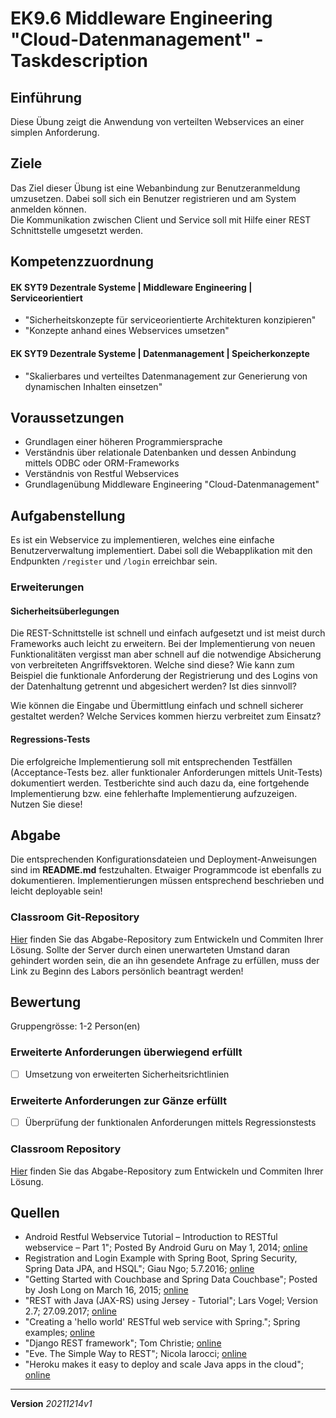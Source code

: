 # EK9.6 Middleware Engineering "Cloud-Datenmanagement" - Taskdescription

## Einführung
Diese Übung zeigt die Anwendung von verteilten Webservices an einer simplen Anforderung.

## Ziele
Das Ziel dieser Übung ist eine Webanbindung zur Benutzeranmeldung umzusetzen. Dabei soll sich ein Benutzer registrieren und am System anmelden können.  
Die Kommunikation zwischen Client und Service soll mit Hilfe einer REST Schnittstelle umgesetzt werden.

## Kompetenzzuordnung

#### EK SYT9 Dezentrale Systeme | Middleware Engineering | Serviceorientiert
* "Sicherheitskonzepte für serviceorientierte Architekturen konzipieren"
* "Konzepte anhand eines Webservices umsetzen"
#### EK SYT9 Dezentrale Systeme | Datenmanagement | Speicherkonzepte
* "Skalierbares und verteiltes Datenmanagement zur Generierung von dynamischen Inhalten einsetzen"

## Voraussetzungen
+ Grundlagen einer höheren Programmiersprache
+ Verständnis über relationale Datenbanken und dessen Anbindung mittels ODBC oder ORM-Frameworks
+ Verständnis von Restful Webservices
+ Grundlagenübung Middleware Engineering "Cloud-Datenmanagement"

## Aufgabenstellung
Es ist ein Webservice zu implementieren, welches eine einfache Benutzerverwaltung implementiert. Dabei soll die Webapplikation mit den Endpunkten `/register` und `/login` erreichbar sein.

### Erweiterungen

#### Sicherheitsüberlegungen
Die REST-Schnittstelle ist schnell und einfach aufgesetzt und ist meist durch Frameworks auch leicht zu erweitern. Bei der Implementierung von neuen Funktionalitäten vergisst man aber schnell auf die notwendige Absicherung von verbreiteten Angriffsvektoren. Welche sind diese? Wie kann zum Beispiel die funktionale Anforderung der Registrierung und des Logins von der Datenhaltung getrennt und abgesichert werden? Ist dies sinnvoll?

Wie können die Eingabe und Übermittlung einfach und schnell sicherer gestaltet werden? Welche Services kommen hierzu verbreitet zum Einsatz?

#### Regressions-Tests
Die erfolgreiche Implementierung soll mit entsprechenden Testfällen (Acceptance-Tests bez. aller funktionaler Anforderungen mittels Unit-Tests) dokumentiert werden. Testberichte sind auch dazu da, eine fortgehende Implementierung bzw. eine fehlerhafte Implementierung aufzuzeigen. Nutzen Sie diese!

## Abgabe
Die entsprechenden Konfigurationsdateien und Deployment-Anweisungen sind im **README.md** festzuhalten. Etwaiger Programmcode ist ebenfalls zu dokumentieren. Implementierungen müssen entsprechend beschrieben und leicht deployable sein!

### Classroom Git-Repository
[Hier](https://github.com/500) finden Sie das Abgabe-Repository zum Entwickeln und Commiten Ihrer Lösung. Sollte der Server durch einen unerwarteten Umstand daran gehindert worden sein, die an ihn gesendete Anfrage zu erfüllen, muss der Link zu Beginn des Labors persönlich beantragt werden!


## Bewertung
Gruppengrösse: 1-2 Person(en)

### Erweiterte Anforderungen **überwiegend erfüllt**
- [ ] Umsetzung von erweiterten Sicherheitsrichtlinien
### Erweiterte Anforderungen **zur Gänze erfüllt**
- [ ] Überprüfung der funktionalen Anforderungen mittels Regressionstests

### Classroom Repository
[Hier](https://github.com/500) finden Sie das Abgabe-Repository zum Entwickeln und Commiten Ihrer Lösung.

## Quellen
* Android Restful Webservice Tutorial – Introduction to RESTful webservice – Part 1"; Posted By Android Guru on May 1, 2014; [online](http://programmerguru.com/android-tutorial/android-restful-webservice-tutorial-part-1/)
* Registration and Login Example with Spring Boot, Spring Security, Spring Data JPA, and HSQL"; Giau Ngo; 5.7.2016; [online](https://hellokoding.com/registration-and-login-example-with-spring-security-spring-boot-spring-data-jpa-hsql-jsp/)
* "Getting Started with Couchbase and Spring Data Couchbase"; Posted by Josh Long on March 16, 2015; [online](https://spring.io/blog/2015/03/16/getting-started-with-couchbase-and-spring-data-couchbase)
* "REST with Java (JAX-RS) using Jersey - Tutorial"; Lars Vogel; Version 2.7; 27.09.2017; [online](http://www.vogella.com/tutorials/REST/article.html)
* "Creating a 'hello world' RESTful web service with Spring."; Spring examples; [online](https://github.com/spring-guides/gs-rest-service)
* "Django REST framework"; Tom Christie; [online](http://www.django-rest-framework.org/)
* "Eve. The Simple Way to REST"; Nicola Iarocci; [online](http://python-eve.org/)
* "Heroku makes it easy to deploy and scale Java apps in the cloud"; [online](https://www.heroku.com)

---
**Version** *20211214v1*
